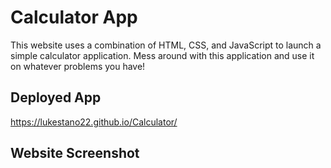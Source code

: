 # Calculator App
This website uses a combination of HTML, CSS, and JavaScript to launch a simple calculator application.
Mess around with this application and use it on whatever problems you have!

## Deployed App
https://lukestano22.github.io/Calculator/

## Website Screenshot
